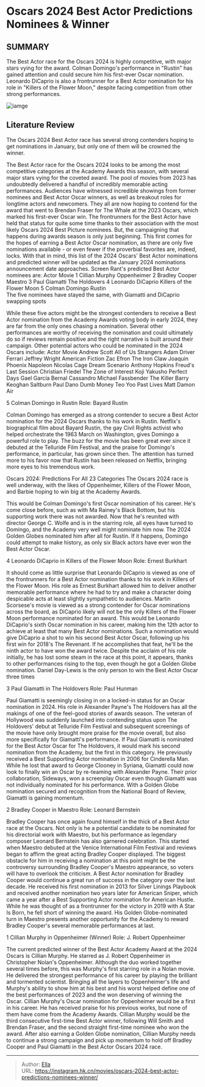 # Oscars 2024 Best Actor Predictions Nominees &amp; Winner


## SUMMARY 


 The Best Actor race for the Oscars 2024 is highly competitive, with major stars vying for the award. 
 Colman Domingo&#39;s performance in &#34;Rustin&#34; has gained attention and could secure him his first-ever Oscar nomination. 
 Leonardo DiCaprio is also a frontrunner for a Best Actor nomination for his role in &#34;Killers of the Flower Moon,&#34; despite facing competition from other strong performances. 

![iamge](https://static1.srcdn.com/wordpress/wp-content/uploads/wm/2023/11/oscars-2024-best-actor.jpg)

## Literature Review

The Oscars 2024 Best Actor race has several strong contenders hoping to get nominations in January, but only one of them will be crowned the winner.




The Best Actor race for the Oscars 2024 looks to be among the most competitive categories at the Academy Awards this season, with several major stars vying for the coveted award. The pool of movies from 2023 has undoubtedly delivered a handful of incredibly memorable acting performances. Audiences have witnessed incredible showings from former nominees and Best Actor Oscar winners, as well as breakout roles for longtime actors and newcomers. They all are now hoping to contend for the award that went to Brendan Fraser for The Whale at the 2023 Oscars, which marked his first-ever Oscar win.
The frontrunners for the Best Actor have held that status for quite some time thanks to their association with the most likely Oscars 2024 Best Picture nominees. But, the campaigning that happens during awards season is only just beginning. This first comes for the hopes of earning a Best Actor Oscar nomination, as there are only five nominations available - or even fewer if the proverbial favorites are, indeed, locks. With that in mind, this list of the 2024 Oscars&#39; Best Actor nominations and predicted winner will be updated as the January 2024 nominations announcement date approaches. Screen Rant&#39;s predicted Best Actor nominees are:
    Actor   Movie    1   Cillian Murphy   Oppenheimer    2   Bradley Cooper   Maestro    3   Paul Giamatti   The Holdovers    4   Leonardo DiCaprio   Killers of the Flower Moon    5   Colman Domingo   Rustin    
The five nominees have stayed the same, with Giamatti and DiCaprio swapping spots 

While these five actors might be the strongest contenders to receive a Best Actor nomination from the Academy Awards voting body in early 2024, they are far from the only ones chasing a nomination. Several other performances are worthy of receiving the nomination and could ultimately do so if reviews remain positive and the right narrative is built around their campaign. Other potential actors who could be nominated in the 2024 Oscars include:
  Actor   Movie    Andrew Scott   All of Us Strangers    Adam Driver   Ferrari    Jeffrey Wright   American Fiction    Zac Efron   The Iron Claw    Joaquin Phoenix   Napoleon    Nicolas Cage   Dream Scenario    Anthony Hopkins   Freud&#39;s Last Session    Christian Friedel   The Zone of Interest    Koji Yakusho   Perfect Days    Gael García Bernal   Cassandro    Michael Fassbender   The Killer    Barry Keoghan   Saltburn    Paul Dano   Dumb Money    Teo Yoo   Past Lives    Matt Damon   Air    









 








 5  Colman Domingo in Rustin 
Role: Bayard Rustin
        

Colman Domingo has emerged as a strong contender to secure a Best Actor nomination for the 2024 Oscars thanks to his work in Rustin. Netflix&#39;s biographical film about Bayard Rustin, the gay Civil Rights activist who helped orchestrate the 1963 March on Washington, gives Domingo a powerful role to play. The buzz for the movie has been great ever since it debuted at the Telluride Film Festival, and the praise for Domingo&#39;s performance, in particular, has grown since then. The attention has turned more to his favor now that Rustin has been released on Netflix, bringing more eyes to his tremendous work.
            
 
 Oscars 2024: Predictions For All 23 Categories 
The Oscars 2024 race is well underway, with the likes of Oppenheimer, Killers of the Flower Moon, and Barbie hoping to win big at the Academy Awards.



This would be Colman Domingo&#39;s first Oscar nomination of his career. He&#39;s come close before, such as with Ma Rainey&#39;s Black Bottom, but his supporting work there was not awarded. Now that he&#39;s reunited with director George C. Wolfe and is in the starring role, all eyes have turned to Domingo, and the Academy very well might nominate him now. The 2024 Golden Globes nominated him after all for Rustin. If it happens, Domingo could attempt to make history, as only six Black actors have ever won the Best Actor Oscar.





 4  Leonardo DiCaprio in Killers of the Flower Moon 
Role: Ernest Burkhart
        

It should come as little surprise that Leonardo DiCaprio is viewed as one of the frontrunners for a Best Actor nomination thanks to his work in Killers of the Flower Moon. His role as Ernest Burkhart allowed him to deliver another memorable performance where he had to try and make a character doing despicable acts at least slightly sympathetic to audiences. Martin Scorsese&#39;s movie is viewed as a strong contender for Oscar nominations across the board, as DiCaprio likely will not be the only Killers of the Flower Moon performance nominated for an award.
This would be Leonardo DiCaprio&#39;s sixth Oscar nomination in his career, making him the 12th actor to achieve at least that many Best Actor nominations. Such a nomination would give DiCaprio a shot to win his second Best Actor Oscar, following up his first win for 2018&#39;s The Revenant. If he accomplishes that feat, he&#39;ll be the ninth actor to have won the award twice. Despite the acclaim of his role initially, he has lost some steam in the race at this point, it appears, thanks to other performances rising to the top, even though he got a Golden Globe nomination.
Daniel Day-Lewis is the only person to win the Best Actor Oscar three times 






 3  Paul Giamatti in The Holdovers 
Role: Paul Hunman
        

Paul Giamatti is seemingly closing in on a locked-in status for an Oscar nomination in 2024. His role in Alexander Payne&#39;s The Holdovers has all the makings of one of the feel-good stories of awards season. The veteran of Hollywood was suddenly launched into contending status upon The Holdovers&#39; debut at Telluride Film Festival and subsequent screenings of the movie have only brought more praise for the movie overall, but also more specifically for Giamatti&#39;s performance.
If Paul Giamatti is nominated for the Best Actor Oscar for The Holdovers, it would mark his second nomination from the Academy, but the first in this category. He previously received a Best Supporting Actor nomination in 2006 for Cinderella Man. While he lost that award to George Clooney in Syriana, Giamatti could now look to finally win an Oscar by re-teaming with Alexander Payne. Their prior collaboration, Sideways, won a screenplay Oscar even though Giamatti was not individually nominated for his performance. With a Golden Globe nomination secured and recognition from the National Board of Review, Giamatti is gaining momentum.





 2  Bradley Cooper in Maestro 
Role: Leonard Bernstein
        

Bradley Cooper has once again found himself in the thick of a Best Actor race at the Oscars. Not only is he a potential candidate to be nominated for his directorial work with Maestro, but his performance as legendary composer Leonard Bernstein has also garnered celebration. This started when Maestro debuted at the Venice International Film Festival and reviews began to affirm the great acting Bradley Cooper displayed. The biggest obstacle for him in receiving a nomination at this point might be the controversy surrounding Bradley Cooper&#39;s Maestro appearance, so voters will have to overlook the criticism.
A Best Actor nomination for Bradley Cooper would continue a great run of success in the category over the last decade. He received his first nomination in 2013 for Silver Linings Playbook and received another nomination two years later for American Sniper, which came a year after a Best Supporting Actor nomination for American Hustle. While he was thought of as a frontrunner for the victory in 2019 with A Star Is Born, he fell short of winning the award. His Golden Globe-nominated turn in Maestro presents another opportunity for the Academy to reward Bradley Cooper&#39;s several memorable performances at last.





 1  Cillian Murphy in Oppenheimer (Winner) 
Role: J. Robert Oppenheimer


 







The current predicted winner of the Best Actor Academy Award at the 2024 Oscars is Cillian Murphy. He starred as J. Robert Oppenheimer in Christopher Nolan&#39;s Oppenheimer. Although the duo worked together several times before, this was Murphy&#39;s first starring role in a Nolan movie. He delivered the strongest performance of his career by playing the brilliant and tormented scientist. Bringing all the layers to Oppenheimer&#39;s life and Murphy&#39;s ability to show him at his best and his worst helped define one of the best performances of 2023 and the won deserving of winning the Oscar.
Cillian Murphy&#39;s Oscar nomination for Oppenheimer would be a first in his career. He has received praise for his previous works, but none of them have come from the Academy Awards. Cillian Murphy would be the third consecutive first-time Best Actor winner, following Will Smith and Brendan Fraser, and the second straight first-time nominee who won the award. After also earning a Golden Globe nomination, Cillian Murphy needs to continue a strong campaign and pick up momentum to hold off Bradley Cooper and Paul Giamatti in the Best Actor Oscars 2024 race.

---

> Author: [Ella](https://instagram.hk.cn/)  
> URL: https://instagram.hk.cn/movies/oscars-2024-best-actor-predictions-nominees-winner/  

